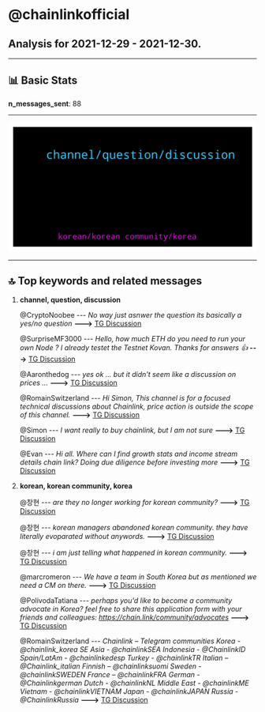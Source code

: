 # **@chainlinkofficial**
 ## Analysis for **2021-12-29** - **2021-12-30**.

---

## 📊 **Basic Stats**

**n_messages_sent**: 88

---
![wordcloud](chainlinkofficial_1Days_wordcloud.png)

---


## 🔝 **Top keywords and related messages**

1. **channel, question, discussion**

    @CryptoNoobee --- *No way just asnwer the question its basically a yes/no question* **--->** [TG Discussion](https://t.me/chainlinkofficial/357885)

    @SurpriseMF3000 --- *Hello, how much ETH do you need to run your own Node ? I already testet the Testnet Kovan.  Thanks for answers 👍* **--->** [TG Discussion](https://t.me/chainlinkofficial/358038)

    @Aaronthedog --- *yes ok ... but it didn't seem like a discussion on prices ...* **--->** [TG Discussion](https://t.me/chainlinkofficial/357864)

    @RomainSwitzerland --- *Hi Simon, This channel is for a focused technical discussions about Chainlink, price action is outside the scope of this channel.* **--->** [TG Discussion](https://t.me/chainlinkofficial/357991)

    @Simon --- *I want really to buy chainlink, but I am not sure* **--->** [TG Discussion](https://t.me/chainlinkofficial/357989)

    @Evan --- *Hi all. Where can I find growth stats and income stream details chain link? Doing due diligence before investing more* **--->** [TG Discussion](https://t.me/chainlinkofficial/357892)

2. **korean, korean community, korea**

    @창현 --- *are they no longer working for korean community?* **--->** [TG Discussion](https://t.me/chainlinkofficial/358107)

    @창현 --- *korean managers abandoned korean community. they have literally evoparated without anywords.* **--->** [TG Discussion](https://t.me/chainlinkofficial/358100)

    @창현 --- *i am just telling what happened in korean community.* **--->** [TG Discussion](https://t.me/chainlinkofficial/358136)

    @marcromeron --- *We have a team in South Korea but as mentioned we need a CM on there.* **--->** [TG Discussion](https://t.me/chainlinkofficial/358119)

    @PolivodaTatiana --- *perhaps you'd like to become a community advocate in Korea? feel free to share this application form with your friends and colleagues: https://chain.link/community/advocates* **--->** [TG Discussion](https://t.me/chainlinkofficial/358103)

    @RomainSwitzerland --- *Chainlink – Telegram communities      Korea - @chainlink_korea   SE Asia - @chainlinkSEA   Indonesia - @ChainlinkID   Spain/LatAm - @chainlinkedesp   Turkey - @chainlinkTR   Italian –  @Chainlink_italian   Finnish – @chainlinksuomi   Sweden - @chainlinkSWEDEN   France – @chainlinkFRA   German - @Chainlinkgerman   Dutch - @chainlinkNL   Middle East - @chainlinkME   Vietnam - @chainlinkVIETNAM   Japan - @chainlinkJAPAN Russia - @ChainlinkRussia* **--->** [TG Discussion](https://t.me/chainlinkofficial/358078)

